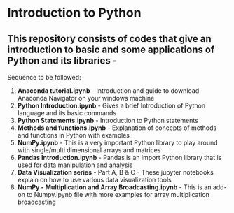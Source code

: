 # Introduction to Python
## This repository consists of codes that give an introduction to basic and some applications of Python and its libraries -  
Sequence to be followed:
  1. <b>Anaconda tutorial.ipynb</b> - Introduction and guide to download Anaconda Navigator on your windows machine
  2. <b>Python Introduction.ipynb</b> - Gives a brief Introduction of Python language and its basic commands
  3. <b>Python Statements.ipynb</b> - Introduction to Python statements
  4. <b>Methods and functions.ipynb</b> - Explanation of concepts of methods and functions in Python with examples
  5. <b>NumPy.ipynb</b> - This is a very important Python library to play around with single/multi dimensional arrays and matrices
  6. <b>Pandas Introduction.ipynb</b> - Pandas is an import Python library that is used for data manipulation and analysis
  7. <b>Data Visualization series</b> - Part A, B & C - These jupyter notebooks explain on how to use various data visualization tools  
  8. <b>NumPy - Multiplication and Array Broadcasting.ipynb</b> - This is an add-on to Numpy.ipynb file with more examples for array multiplication broadcasting
